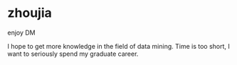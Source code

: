 # zhoujia
enjoy DM

I hope to get more knowledge in the field of data mining.
Time is too short, I want to seriously spend my graduate career.
